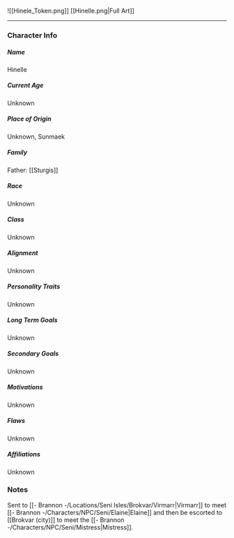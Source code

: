 ![[Hinele_Token.png]]
[[Hinelle.png|Full Art]]

---
### Character Info

##### Name 
Hinelle

##### Current Age
Unknown

##### Place of Origin
Unknown, Sunmaek

##### Family
Father: [[Sturgis]]

##### Race
Unknown

##### Class
Unknown

##### Alignment
Unknown

##### Personality Traits
Unknown

##### Long Term Goals
Unknown

##### Secondary Goals
Unknown

##### Motivations
Unknown

##### Flaws
Unknown

##### Affiliations
Unknown

### Notes

Sent to [[- Brannon -/Locations/Seni Isles/Brokvar/Virmarr|Virmarr]] to meet [[- Brannon -/Characters/NPC/Seni/Elaine|Elaine]] and then be escorted to [[Brokvar (city)]] to meet the [[- Brannon -/Characters/NPC/Seni/Mistress|Mistress]].




